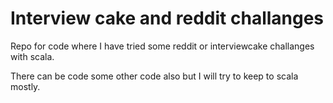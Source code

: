 Interview cake and reddit challanges
=
Repo for code where I have tried some reddit or interviewcake challanges with scala. 

There can be code some other code also but I will try to keep to scala mostly.






 

